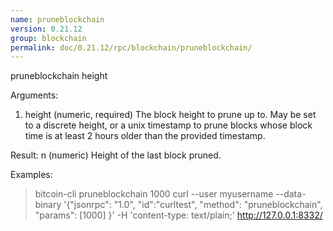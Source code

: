 ```yaml
---
name: pruneblockchain
version: 0.21.12
group: blockchain
permalink: doc/0.21.12/rpc/blockchain/pruneblockchain/
---
```


pruneblockchain height

Arguments:
1. height    (numeric, required) The block height to prune up to. May be set to a discrete height, or a unix timestamp
             to prune blocks whose block time is at least 2 hours older than the provided timestamp.

Result:
n    (numeric) Height of the last block pruned.

Examples:
> bitcoin-cli pruneblockchain 1000
> curl --user myusername --data-binary '{"jsonrpc": "1.0", "id":"curltest", "method": "pruneblockchain", "params": [1000] }' -H 'content-type: text/plain;' http://127.0.0.1:8332/


